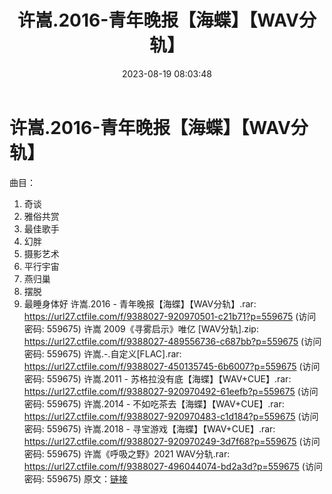 ﻿---
title: 许嵩.2016-青年晚报【海蝶】【WAV分轨】
date: 2023-08-19 08:03:48
categories: WAV车载音乐、镜像
tags: 华语中文
---
# 许嵩.2016-青年晚报【海蝶】【WAV分轨】

曲目：
01. 奇谈
02. 雅俗共赏
03. 最佳歌手
04. 幻胖
05. 摄影艺术
06. 平行宇宙
07. 燕归巢
08. 摆脱
09. 最睡身体好
许嵩.2016 - 青年晚报【海蝶】【WAV分轨】.rar: https://url27.ctfile.com/f/9388027-920970501-c21b71?p=559675
(访问密码: 559675)
许嵩 2009《寻雾启示》唯亿 [WAV分轨].zip: https://url27.ctfile.com/f/9388027-489556736-c687bb?p=559675
(访问密码: 559675)
许嵩.-.自定义[FLAC].rar: https://url27.ctfile.com/f/9388027-450135745-6b6007?p=559675
(访问密码: 559675)
许嵩.2011 - 苏格拉没有底【海蝶】【WAV+CUE】.rar: https://url27.ctfile.com/f/9388027-920970492-61eefb?p=559675
(访问密码: 559675)
许嵩.2014 - 不如吃茶去【海蝶】【WAV+CUE】.rar: https://url27.ctfile.com/f/9388027-920970483-c1d184?p=559675
(访问密码: 559675)
许嵩.2018 - 寻宝游戏【海蝶】【WAV+CUE】.rar: https://url27.ctfile.com/f/9388027-920970249-3d7f68?p=559675
(访问密码: 559675)
许嵩《呼吸之野》2021 WAV分轨.rar: https://url27.ctfile.com/f/9388027-496044074-bd2a3d?p=559675
(访问密码: 559675)
原文：[链接](https://blog.sina.com.cn/s/blog_1647c7e760103136b.html)